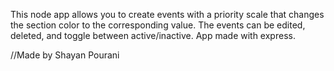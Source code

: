 This node app allows you to create events with a priority scale that changes the section color to the corresponding value. The events can be edited, deleted, and toggle between active/inactive. App made with express. 

//Made by Shayan Pourani